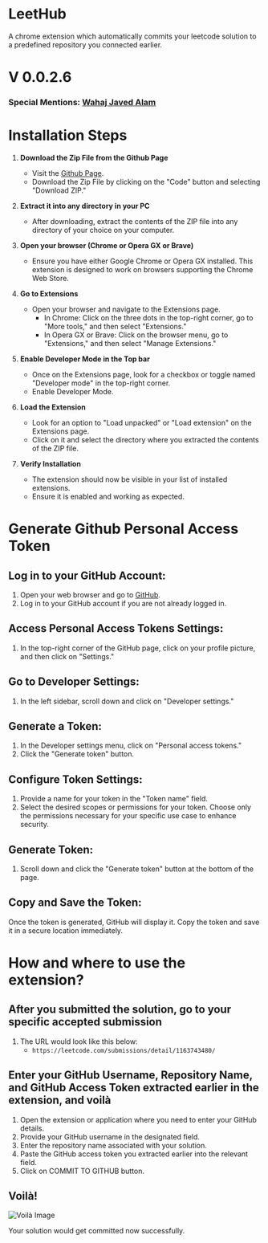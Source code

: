 # LeetHub
A chrome extension which automatically commits your leetcode solution to a predefined repository you connected earlier.

# V 0.0.2.6

### Special Mentions: [Wahaj Javed Alam](https://github.com/WahajJaved20)


# Installation Steps
1. **Download the Zip File from the Github Page**
   - Visit the [Github Page](https://github.com/SyedMuhammadFaheem/LeetHub).
   - Download the Zip File by clicking on the "Code" button and selecting "Download ZIP."

2. **Extract it into any directory in your PC**
   - After downloading, extract the contents of the ZIP file into any directory of your choice on your computer.

3. **Open your browser (Chrome or Opera GX or Brave)**
   - Ensure you have either Google Chrome or Opera GX installed. This extension is designed to work on browsers supporting the Chrome Web Store.

4. **Go to Extensions**
   - Open your browser and navigate to the Extensions page.
     - In Chrome: Click on the three dots in the top-right corner, go to "More tools," and then select "Extensions."
     - In Opera GX or Brave: Click on the browser menu, go to "Extensions," and then select "Manage Extensions."

5. **Enable Developer Mode in the Top bar**
   - Once on the Extensions page, look for a checkbox or toggle named "Developer mode" in the top-right corner.
   - Enable Developer Mode.

6. **Load the Extension**
   - Look for an option to "Load unpacked" or "Load extension" on the Extensions page.
   - Click on it and select the directory where you extracted the contents of the ZIP file.

7. **Verify Installation**
   - The extension should now be visible in your list of installed extensions.
   - Ensure it is enabled and working as expected.


# Generate Github Personal Access Token
## Log in to your GitHub Account:

1. Open your web browser and go to [GitHub](https://github.com/).
2. Log in to your GitHub account if you are not already logged in.

## Access Personal Access Tokens Settings:

1. In the top-right corner of the GitHub page, click on your profile picture, and then click on "Settings."

## Go to Developer Settings:

1. In the left sidebar, scroll down and click on "Developer settings."

## Generate a Token:

1. In the Developer settings menu, click on "Personal access tokens."
2. Click the "Generate token" button.

## Configure Token Settings:

1. Provide a name for your token in the "Token name" field.
2. Select the desired scopes or permissions for your token. Choose only the permissions necessary for your specific use case to enhance security.

## Generate Token:

1. Scroll down and click the "Generate token" button at the bottom of the page.

## Copy and Save the Token:

Once the token is generated, GitHub will display it. Copy the token and save it in a secure location immediately.


# How and where to use the extension?
## After you submitted the solution, go to your specific accepted submission

1. The URL would look like this below:
   - `https://leetcode.com/submissions/detail/1163743480/`

## Enter your GitHub Username, Repository Name, and GitHub Access Token extracted earlier in the extension, and voilà

1. Open the extension or application where you need to enter your GitHub details.
2. Provide your GitHub username in the designated field.
3. Enter the repository name associated with your solution.
4. Paste the GitHub access token you extracted earlier into the relevant field.
5. Click on COMMIT TO GITHUB button.

## Voilà!
![Voilà Image](https://github.com/SyedMuhammadFaheem/LeetHub/blob/fea5afe88b5376a2faca9791270061d1b5261fd2/icons/Screenshot%202024-02-05%20at%206.17.35%E2%80%AFPM.png)

Your solution would get committed now successfully.

